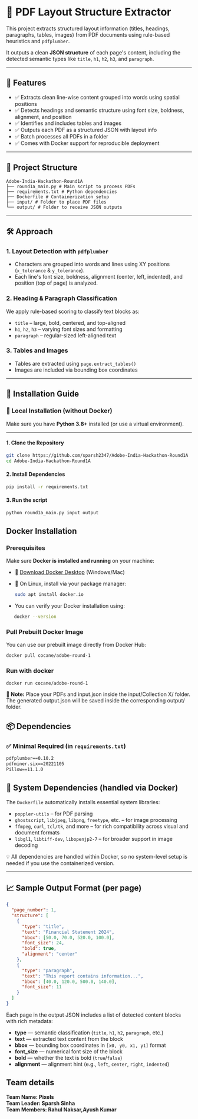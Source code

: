 # 🧠 PDF Layout Structure Extractor

This project extracts structured layout information (titles, headings, paragraphs, tables, images) from PDF documents using rule-based heuristics and `pdfplumber`.

It outputs a clean **JSON structure** of each page's content, including the detected semantic types like `title`, `h1`, `h2`, `h3`, and `paragraph`.

---

## 🚀 Features

- ✅ Extracts clean line-wise content grouped into words using spatial positions  
- ✅ Detects headings and semantic structure using font size, boldness, alignment, and position  
- ✅ Identifies and includes tables and images  
- ✅ Outputs each PDF as a structured JSON with layout info  
- ✅ Batch processes all PDFs in a folder  
- ✅ Comes with Docker support for reproducible deployment  

---

## 📁 Project Structure

```text
Adobe-India-Hackathon-Round1A
├── round1a_main.py # Main script to process PDFs
├── requirements.txt # Python dependencies
├── Dockerfile # Containerization setup
├── input/ # Folder to place PDF files
└── output/ # Folder to receive JSON outputs
```
---

## 🛠 Approach

### 1. **Layout Detection with `pdfplumber`**
- Characters are grouped into words and lines using XY positions (`x_tolerance` & `y_tolerance`).
- Each line's font size, boldness, alignment (center, left, indented), and position (top of page) is analyzed.

### 2. **Heading & Paragraph Classification**
We apply rule-based scoring to classify text blocks as:
- `title` – large, bold, centered, and top-aligned
- `h1`, `h2`, `h3` – varying font sizes and formatting
- `paragraph` – regular-sized left-aligned text

### 3. **Tables and Images**
- Tables are extracted using `page.extract_tables()`
- Images are included via bounding box coordinates

---
## 🧩 Installation Guide

### 🔧 Local Installation (without Docker)

Make sure you have **Python 3.8+** installed (or use a virtual environment).

---

#### 1. Clone the Repository
```bash
git clone https://github.com/sparsh2347/Adobe-India-Hackathon-Round1A
cd Adobe-India-Hackathon-Round1A
```
#### 2. Install Dependencies
```bash
pip install -r requirements.txt
```
#### 3. Run the script
```bash
python round1a_main.py input output
```

## Docker Installation

### Prerequisites

Make sure **Docker is installed and running** on your machine:

- 🔗 [Download Docker Desktop](https://www.docker.com/products/docker-desktop/) (Windows/Mac)
- 🐧 On Linux, install via your package manager:
  ```bash
  sudo apt install docker.io
  ```
  
- You can verify your Docker installation using:
 ```bash
    docker --version
 ```

### Pull Prebuilt Docker Image
You can use our prebuilt image directly from Docker Hub:

```bash
docker pull cocane/adobe-round-1
```

### Run with docker

```bash
docker run cocane/adobe-round-1
```

**📂 Note:**
Place your PDFs and input.json inside the input/Collection X/ folder.
The generated output.json will be saved inside the corresponding output/ folder.

## 📦 Dependencies

### ✅ Minimal Required (in `requirements.txt`)
```txt
pdfplumber==0.10.2
pdfminer.six==20221105
Pillow==11.1.0
```

## 🔧 System Dependencies (handled via Docker)

The `Dockerfile` automatically installs essential system libraries:

- `poppler-utils` – for PDF parsing  
- `ghostscript`, `libjpeg`, `libpng`, `freetype`, etc. – for image processing  
- `ffmpeg`, `curl`, `tcl/tk`, and more – for rich compatibility across visual and document formats  
- `libgl1`, `libtiff-dev`, `libopenjp2-7` – for broader support in image decoding  

💡 All dependencies are handled within Docker, so no system-level setup is needed if you use the containerized version.

---

## 📈 Sample Output Format (per page)

```json
{
  "page_number": 1,
  "structure": [
    {
      "type": "title",
      "text": "Financial Statement 2024",
      "bbox": [50.0, 70.0, 520.0, 100.0],
      "font_size": 24,
      "bold": true,
      "alignment": "center"
    },
    {
      "type": "paragraph",
      "text": "This report contains information...",
      "bbox": [40.0, 120.0, 500.0, 140.0],
      "font_size": 11
    }
  ]
}
```
Each page in the output JSON includes a list of detected content blocks with rich metadata:

- **type** — semantic classification (`title`, `h1`, `h2`, `paragraph`, etc.)
- **text** — extracted text content from the block
- **bbox** — bounding box coordinates in `[x0, y0, x1, y1]` format
- **font_size** — numerical font size of the block
- **bold** — whether the text is bold (`true`/`false`)
- **alignment** — alignment hint (e.g., `left`, `center`, `right`, `indented`)

## Team details
**Team Name: Pixels** <br>
**Team Leader: Sparsh Sinha**<br>
**Team Members: Rahul Naksar,Ayush Kumar**
